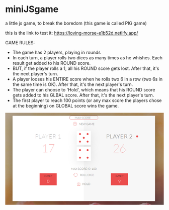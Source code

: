 # miniJSgame
a little js game, to break the boredom 
(this game is called PIG game)

this is the link to test it: https://loving-morse-e1b52d.netlify.app/

GAME RULES:

- The game has 2 players, playing in rounds
- In each turn, a player rolls two dices as many times as he whishes. Each result get added to his ROUND score.
- BUT, if the player rolls a 1, all his ROUND score gets lost. After that, it's the next player's turn.
- A player looses his ENTIRE score when he rolls two 6 in a row (two 6s in the  same time is OK). After that, it's the next player's turn.
- The player can choose to 'Hold', which means that his ROUND score gets added to his GLBAL score. After that, it's the next player's turn.
- The first player to reach 100 points (or any max score the players chose at the beginning) on GLOBAL score wins the game.

![screenshot from the game](https://github.com/walsam/miniJSgame/blob/main/theGame.png)

